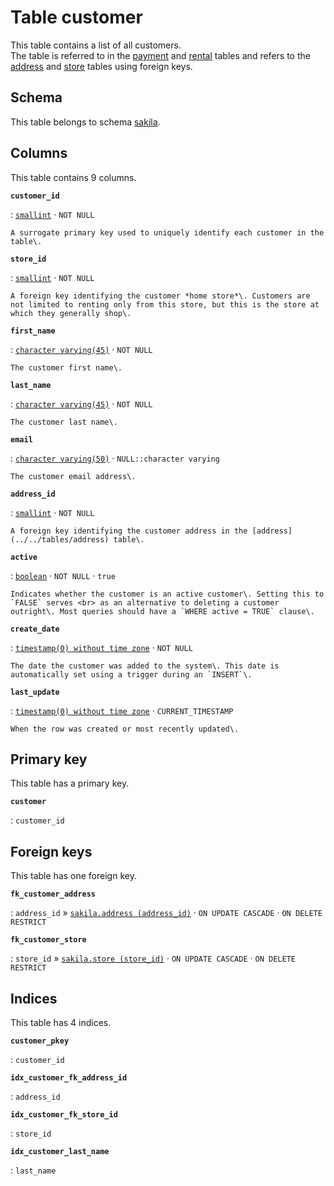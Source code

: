 # Table **customer**

This table contains a list of all customers\.<br>The table is referred to in the [payment](../../tables/payment) and [rental](../../tables/rental) tables and refers to the [address](../../tables/address) and [store](../../tables/store) tables using foreign keys\.

## Schema

This table belongs to schema [sakila](../../schema).

## Columns

This table contains 9 columns.

**`customer_id`**

:   [`smallint`](https://www.postgresql.org/docs/current/datatype-numeric.html) · `NOT NULL`

    A surrogate primary key used to uniquely identify each customer in the table\.

**`store_id`**

:   [`smallint`](https://www.postgresql.org/docs/current/datatype-numeric.html) · `NOT NULL`

    A foreign key identifying the customer *home store*\. Customers are not limited to renting only from this store, but this is the store at which they generally shop\.

**`first_name`**

:   [`character varying(45)`](https://www.postgresql.org/docs/current/datatype-character.html) · `NOT NULL`

    The customer first name\.

**`last_name`**

:   [`character varying(45)`](https://www.postgresql.org/docs/current/datatype-character.html) · `NOT NULL`

    The customer last name\.

**`email`**

:   [`character varying(50)`](https://www.postgresql.org/docs/current/datatype-character.html) · `NULL::character varying`

    The customer email address\.

**`address_id`**

:   [`smallint`](https://www.postgresql.org/docs/current/datatype-numeric.html) · `NOT NULL`

    A foreign key identifying the customer address in the [address](../../tables/address) table\.

**`active`**

:   [`boolean`](https://www.postgresql.org/docs/current/datatype-boolean.html) · `NOT NULL` · `true`

    Indicates whether the customer is an active customer\. Setting this to `FALSE` serves <br> as an alternative to deleting a customer outright\. Most queries should have a `WHERE active = TRUE` clause\.

**`create_date`**

:   [`timestamp(0) without time zone`](https://www.postgresql.org/docs/current/datatype-datetime.html) · `NOT NULL`

    The date the customer was added to the system\. This date is automatically set using a trigger during an `INSERT`\.

**`last_update`**

:   [`timestamp(0) without time zone`](https://www.postgresql.org/docs/current/datatype-datetime.html) · `CURRENT_TIMESTAMP`

    When the row was created or most recently updated\.

## Primary key

This table has a primary key.

**`customer`**

:   `customer_id`

## Foreign keys

This table has one foreign key.

**`fk_customer_address`**

:   `address_id` » [`sakila.address (address_id)`](../../sakila/tables/address) · `ON UPDATE CASCADE` · `ON DELETE RESTRICT`

**`fk_customer_store`**

:   `store_id` » [`sakila.store (store_id)`](../../sakila/tables/store) · `ON UPDATE CASCADE` · `ON DELETE RESTRICT`

## Indices

This table has 4 indices.

**`customer_pkey`**

:   `customer_id`

**`idx_customer_fk_address_id`**

:   `address_id`

**`idx_customer_fk_store_id`**

:   `store_id`

**`idx_customer_last_name`**

:   `last_name`
